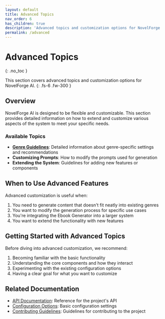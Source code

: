```yaml
---
layout: default
title: Advanced Topics
nav_order: 6
has_children: true
description: 'Advanced topics and customization options for NovelForge AI'
permalink: /advanced
---
```


# Advanced Topics

{: .no_toc }

This section covers advanced topics and customization options for NovelForge AI.
{: .fs-6 .fw-300 }

## Overview

NovelForge AI is designed to be flexible and customizable. This section provides detailed information on how to extend and customize various aspects of the system to meet your specific needs.

### Available Topics

- **[Genre Guidelines](./genre-guidelines.html)**: Detailed information about genre-specific settings and recommendations
- **Customizing Prompts**: How to modify the prompts used for generation
- **Extending the System**: Guidelines for adding new features or components

## When to Use Advanced Features

Advanced customization is useful when:

1. You need to generate content that doesn't fit neatly into existing genres
2. You want to modify the generation process for specific use cases
3. You're integrating the Ebook Generator into a larger system
4. You want to extend the functionality with new features

## Getting Started with Advanced Topics

Before diving into advanced customization, we recommend:

1. Becoming familiar with the basic functionality
2. Understanding the core components and how they interact
3. Experimenting with the existing configuration options
4. Having a clear goal for what you want to customize

## Related Documentation

- [API Documentation](../api.html): Reference for the project's API
- [Configuration Options](../configuration.html): Basic configuration settings
- [Contributing Guidelines](../contributing.html): Guidelines for contributing to the project
